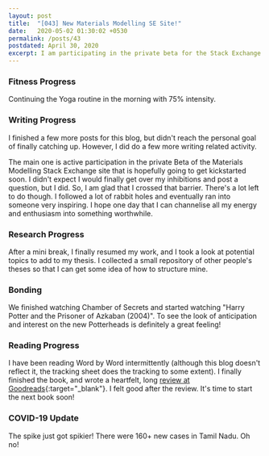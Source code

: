 ```yaml
---
layout: post
title:  "[043] New Materials Modelling SE Site!"
date:   2020-05-02 01:30:02 +0530
permalink: /posts/43
postdated: April 30, 2020
excerpt: I am participating in the private beta for the Stack Exchange site, and I hope that it gets through.
---
```


### Fitness Progress
Continuing the Yoga routine in the morning with 75% intensity.

### Writing Progress
I finished a few more posts for this blog, but didn't reach the personal goal of finally catching up. However, I did do a few more writing related activity.

The main one is active participation in the private Beta of the Materials Modelling Stack Exchange site that is hopefully going to get kickstarted soon. I didn't expect I would finally get over my inhibitions and post a question, but I did. So, I am glad that I crossed that barrier. There's a lot left to do though. I followed a lot of rabbit holes and eventually ran into someone very inspiring. I hope one day that I can channelise all my energy and enthusiasm into something worthwhile.

### Research Progress
After a mini break, I finally resumed my work, and I took a look at potential topics to add to my thesis. I collected a small repository of other people's theses so that I can get some idea of how to structure mine.

### Bonding
We finished watching Chamber of Secrets and started watching "Harry Potter and the Prisoner of Azkaban (2004)". To see the look of anticipation and interest on the new Potterheads is definitely a great feeling!

### Reading Progress
I have been reading Word by Word intermittently (although this blog doesn't reflect it, the tracking sheet does the tracking to some extent). I finally finished the book, and wrote a heartfelt, long [review at Goodreads](https://www.goodreads.com/review/show/3310511059?book_show_action=false){:target="_blank"}. I felt good after the review. It's time to start the next book soon!

### COVID-19 Update
The spike just got spikier! There were 160+ new cases in Tamil Nadu. Oh no!
